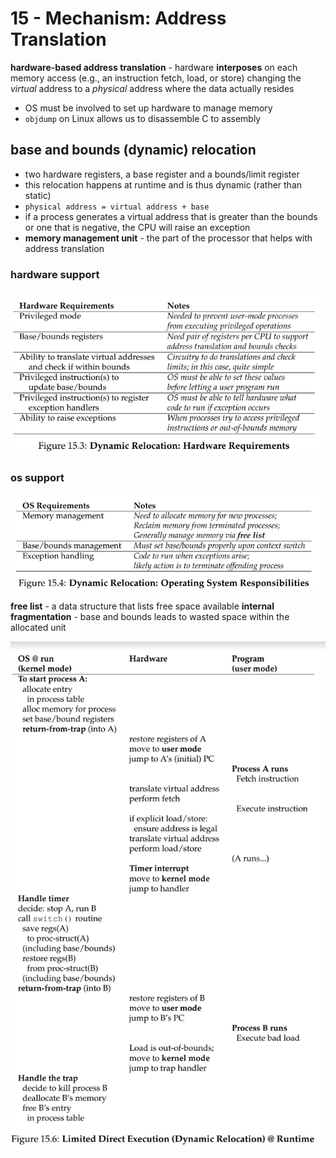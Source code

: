# 15 - Mechanism: Address Translation
**hardware-based address translation** - hardware **interposes** on each memory access (e.g., an instruction fetch, load, or store) changing the _virtual_ address to a _physical_ address where the data actually resides
- OS must be involved to set up hardware to manage memory
- `objdump` on Linux allows us to disassemble C to assembly

## base and bounds (dynamic) relocation
- two hardware registers, a base register and a bounds/limit register
- this relocation happens at runtime and is thus dynamic (rather than static)
- `physical address = virtual address + base`
- if a process generates a virtual address that is greater than the bounds or one that is negative, the CPU will raise an exception
- **memory management unit** - the part of the processor that helps with address translation

### hardware support
![hardware requirements](hardware-reqs.png)

### os support
![os requirements](os-reqs.png)

**free list** - a data structure that lists free space available
**internal fragmentation** - base and bounds leads to wasted space within the allocated unit

![dynamic relocation runtime](dynamic-relocation.png)
